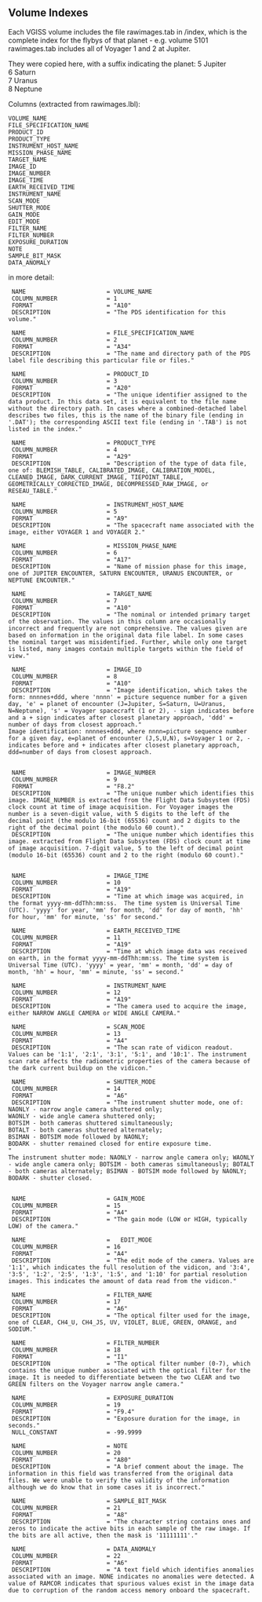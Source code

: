 
Volume Indexes
--------------

Each VGISS volume includes the file rawimages.tab in /index,
which is the complete index for the flybys of that planet -
e.g. volume 5101 rawimages.tab includes all of Voyager 1 and 2 at Jupiter.

They were copied here, with a suffix indicating the planet:
5 Jupiter  
6 Saturn  
7 Uranus  
8 Neptune  


Columns (extracted from rawimages.lbl):

    VOLUME_NAME
    FILE_SPECIFICATION_NAME
    PRODUCT_ID
    PRODUCT_TYPE
    INSTRUMENT_HOST_NAME
    MISSION_PHASE_NAME
    TARGET_NAME
    IMAGE_ID
    IMAGE_NUMBER
    IMAGE_TIME
    EARTH_RECEIVED_TIME
    INSTRUMENT_NAME
    SCAN_MODE
    SHUTTER_MODE
    GAIN_MODE
    EDIT_MODE
    FILTER_NAME
    FILTER_NUMBER
    EXPOSURE_DURATION
    NOTE
    SAMPLE_BIT_MASK
    DATA_ANOMALY


in more detail:

     NAME                       = VOLUME_NAME
     COLUMN_NUMBER              = 1
     FORMAT                     = "A10"
     DESCRIPTION                = "The PDS identification for this volume."

     NAME                       = FILE_SPECIFICATION_NAME
     COLUMN_NUMBER              = 2
     FORMAT                     = "A34"
     DESCRIPTION                = "The name and directory path of the PDS label file describing this particular file or files."

     NAME                       = PRODUCT_ID
     COLUMN_NUMBER              = 3
     FORMAT                     = "A20"
     DESCRIPTION                = "The unique identifier assigned to the data product. In this data set, it is equivalent to the file name without the directory path. In cases where a combined-detached label describes two files, this is the name of the binary file (ending in '.DAT'); the corresponding ASCII text file (ending in '.TAB') is not listed in the index."

     NAME                       = PRODUCT_TYPE
     COLUMN_NUMBER              = 4
     FORMAT                     = "A29"
     DESCRIPTION                = "Description of the type of data file, one of: BLEMISH_TABLE, CALIBRATED_IMAGE, CALIBRATION_MODEL, CLEANED_IMAGE, DARK_CURRENT_IMAGE, TIEPOINT_TABLE, GEOMETRICALLY_CORRECTED_IMAGE, DECOMPRESSED_RAW_IMAGE, or RESEAU_TABLE."

     NAME                       = INSTRUMENT_HOST_NAME
     COLUMN_NUMBER              = 5
     FORMAT                     = "A9"
     DESCRIPTION                = "The spacecraft name associated with the image, either VOYAGER 1 and VOYAGER 2."

     NAME                       = MISSION_PHASE_NAME
     COLUMN_NUMBER              = 6
     FORMAT                     = "A17"
     DESCRIPTION                = "Name of mission phase for this image, one of JUPITER ENCOUNTER, SATURN ENCOUNTER, URANUS ENCOUNTER, or NEPTUNE ENCOUNTER."

     NAME                       = TARGET_NAME
     COLUMN_NUMBER              = 7
     FORMAT                     = "A10"
     DESCRIPTION                = "The nominal or intended primary target of the observation. The values in this column are occasionally incorrect and frequently are not comprehensive. The values given are based on information in the original data file label. In some cases the nominal target was misidentified. Further, while only one target is listed, many images contain multiple targets within the field of view."

     NAME                       = IMAGE_ID
     COLUMN_NUMBER              = 8
     FORMAT                     = "A10"
     DESCRIPTION                = "Image identification, which takes the form: nnnnes+ddd, where 'nnnn' = picture sequence number for a given day, 'e' = planet of encounter (J=Jupiter, S=Saturn, U=Uranus, N=Neptune), 's' = Voyager spacecraft (1 or 2), - sign indicates before and a + sign indicates after closest planetary approach, 'ddd' = number of days from closest approach."
    Image identification: nnnnes+ddd, where nnnn=picture sequence number for a given day, e=planet of encounter (J,S,U,N), s=Voyager 1 or 2, - indicates before and + indicates after closest planetary approach, ddd=number of days from closest approach.


     NAME                       = IMAGE_NUMBER
     COLUMN_NUMBER              = 9
     FORMAT                     = "F8.2"
     DESCRIPTION                = "The unique number which identifies this image. IMAGE_NUMBER is extracted from the Flight Data Subsystem (FDS) clock count at time of image acquisition. For Voyager images the number is a seven-digit value, with 5 digits to the left of the decimal point (the modulo 16-bit (65536) count and 2 digits to the right of the decimal point (the modulo 60 count)."
     DESCRIPTION                = "The unique number which identifies this image. extracted from Flight Data Subsystem (FDS) clock count at time of image acquisition. 7-digit value, 5 to the left of decimal point (modulo 16-bit (65536) count and 2 to the right (modulo 60 count)."


     NAME                       = IMAGE_TIME
     COLUMN_NUMBER              = 10
     FORMAT                     = "A19"
     DESCRIPTION                = "Time at which image was acquired, in the format yyyy-mm-ddThh:mm:ss.  The time system is Universal Time (UTC). 'yyyy' for year, 'mm' for month, 'dd' for day of month, 'hh' for hour, 'mm' for minute, 'ss' for second."

     NAME                       = EARTH_RECEIVED_TIME
     COLUMN_NUMBER              = 11
     FORMAT                     = "A19"
     DESCRIPTION                = "Time at which image data was received on earth, in the format yyyy-mm-ddThh:mm:ss. The time system is Universal Time (UTC). 'yyyy' = year, 'mm' = month, 'dd' = day of month, 'hh' = hour, 'mm' = minute, 'ss' = second."

     NAME                       = INSTRUMENT_NAME
     COLUMN_NUMBER              = 12
     FORMAT                     = "A19"
     DESCRIPTION                = "The camera used to acquire the image, either NARROW ANGLE CAMERA or WIDE ANGLE CAMERA."

     NAME                       = SCAN_MODE
     COLUMN_NUMBER              = 13
     FORMAT                     = "A4"
     DESCRIPTION                = "The scan rate of vidicon readout. Values can be '1:1', '2:1', '3:1', '5:1', and '10:1'. The instrument scan rate affects the radiometric properties of the camera because of the dark current buildup on the vidicon."

     NAME                       = SHUTTER_MODE
     COLUMN_NUMBER              = 14
     FORMAT                     = "A6"
     DESCRIPTION                = "The instrument shutter mode, one of:
    NAONLY - narrow angle camera shuttered only;
    WAONLY - wide angle camera shuttered only;
    BOTSIM - both cameras shuttered simultaneously;
    BOTALT - both cameras shuttered alternately;
    BSIMAN - BOTSIM mode followed by NAONLY;
    BODARK - shutter remained closed for entire exposure time.
    "
    The instrument shutter mode: NAONLY - narrow angle camera only; WAONLY - wide angle camera only; BOTSIM - both cameras simultaneously; BOTALT - both cameras alternately; BSIMAN - BOTSIM mode followed by NAONLY; BODARK - shutter closed.
   

     NAME                       = GAIN_MODE
     COLUMN_NUMBER              = 15
     FORMAT                     = "A4"
     DESCRIPTION                = "The gain mode (LOW or HIGH, typically LOW) of the camera."

     NAME                       =   EDIT_MODE
     COLUMN_NUMBER              = 16
     FORMAT                     = "A4"
     DESCRIPTION                = "The edit mode of the camera. Values are '1:1', which indicates the full resolution of the vidicon, and '3:4', '3:5', '1:2', '2:5', '1:3', '1:5', and '1:10' for partial resolution images. This indicates the amount of data read from the vidicon."

     NAME                       = FILTER_NAME
     COLUMN_NUMBER              = 17
     FORMAT                     = "A6"
     DESCRIPTION                = "The optical filter used for the image, one of CLEAR, CH4_U, CH4_JS, UV, VIOLET, BLUE, GREEN, ORANGE, and SODIUM."

     NAME                       = FILTER_NUMBER
     COLUMN_NUMBER              = 18
     FORMAT                     = "I1"
     DESCRIPTION                = "The optical filter number (0-7), which contains the unique number associated with the optical filter for the image. It is needed to differentiate between the two CLEAR and two GREEN filters on the Voyager narrow angle camera."

     NAME                       = EXPOSURE_DURATION
     COLUMN_NUMBER              = 19
     FORMAT                     = "F9.4"
     DESCRIPTION                = "Exposure duration for the image, in seconds."
     NULL_CONSTANT              = -99.9999

     NAME                       = NOTE
     COLUMN_NUMBER              = 20
     FORMAT                     = "A80"
     DESCRIPTION                = "A brief comment about the image. The information in this field was transferred from the original data files. We were unable to verify the validity of the information although we do know that in some cases it is incorrect."

     NAME                       = SAMPLE_BIT_MASK
     COLUMN_NUMBER              = 21
     FORMAT                     = "A8"
     DESCRIPTION                = "The character string contains ones and zeros to indicate the active bits in each sample of the raw image. If the bits are all active, then the mask is '11111111'."

     NAME                       = DATA_ANOMALY
     COLUMN_NUMBER              = 22
     FORMAT                     = "A6"
     DESCRIPTION                = "A text field which identifies anomalies associated with an image. NONE indicates no anomalies were detected. A value of RAMCOR indicates that spurious values exist in the image data due to corruption of the random access memory onboard the spacecraft.

